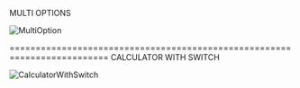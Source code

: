 MULTI OPTIONS


![MultiOption](https://user-images.githubusercontent.com/44917179/206079587-ee64d452-ec4f-43bb-be8d-9a0cb833769a.PNG)


=========================================================================
CALCULATOR WITH SWITCH


![CalculatorWithSwitch](https://user-images.githubusercontent.com/44917179/206078572-82358ebf-6704-44e9-8ff8-669687ffeb10.png)
